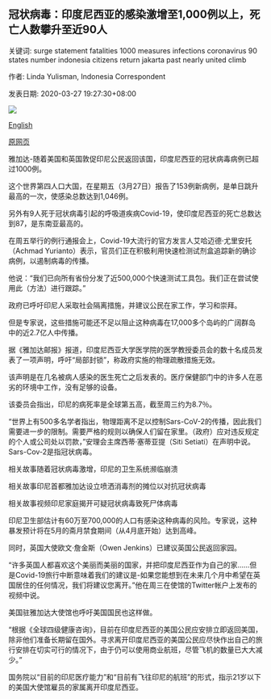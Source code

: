 ## 冠状病毒：印度尼西亚的感染激增至1,000例以上，死亡人数攀升至近90人

关键词: surge statement fatalities 1000 measures infections coronavirus 90 states number indonesia citizens return jakarta past nearly united climb

作者: Linda Yulisman, Indonesia Correspondent

发表日期: 2020-03-27 19:27:30+08:00

![](https://www.straitstimes.com/sites/default/files/styles/x_large/public/articles/2020/03/27/hzindonesia0327.jpg?itok=DpiZydXw)

[English](Coronavirus%3A%20Infections%20in%20Indonesia%20surge%20past%201%2C000%2C%20fatalities%20climb%20to%20nearly%2090.md)

[原网页](https://www.straitstimes.com/asia/se-asia/coronavirus-infections-in-indonesia-surge-past-1000-fatalities-climb-to-nearly-90)

雅加达-随着美国和英国敦促印尼公民返回该国，印度尼西亚的冠状病毒病例已超过1000例。

这个世界第四人口大国，在星期五（3月27日）报告了153例新病例，是单日跳升最高的一次，使感染总数达到1,046例。

另外有9人死于冠状病毒引起的呼吸道疾病Covid-19，使印度尼西亚的死亡总数达到87，是东南亚最高的。

在周五举行的例行通报会上，Covid-19大流行的官方发言人艾哈迈德·尤里安托（Achmad Yurianto）表示，官员们正在积极利用快速检测试剂盒追踪新的确诊病例，以遏制病毒的传播。

他说：“我们已向所有省份分发了近500,000个快速测试工具包。我们正在尝试使用此（方法）进行跟踪。”

政府已呼吁印尼人采取社会隔离措施，并建议公民在家工作，学习和崇拜。

但是专家说，这些措施可能还不足以阻止这种病毒在17,000多个岛屿的广阔群岛中的近2.7亿人中传播。

据《雅加达邮报》报道，印度尼西亚大学医学院的医学教授委员会的数十名成员发表了一项声明，呼吁“局部封锁”，称政府实施的物理疏散措施无效。

该声明是在几名被病人感染的医生死亡之后发表的。医疗保健部门中的许多人在恶劣的环境中工作，没有足够的设备。

该委员会指出，印尼的病死率是全球第五高，截至周三约为8.7％。

“世界上有500多名学者指出，物理距离不足以控制Sars-CoV-2的传播，因此我们需要进一步的限制。需要严格的规则以确保人们留在家里。（政府）应对违反规定的个人或公司处以罚款，”安理会主席西蒂·塞蒂亚提（Siti Setiati）在声明中说。 Sars-Cov-2是指冠状病毒。

相关故事随着冠状病毒激增，印尼的卫生系统濒临崩溃

相关故事印尼首都雅加达设立喷洒消毒剂的摊位以对抗冠状病毒

相关故事视频印尼家庭揭开可疑冠状病毒致死尸体病毒

印尼卫生部估计有60万至700,000的人口有感染这种病毒的风险。专家说，这种暴发预计将在5月的斋月禁食期间（从4月底开始）达到高峰。

同时，英国大使欧文·詹金斯（Owen Jenkins）已建议英国公民返回家园。

“许多英国人都喜欢这个美丽而美丽的国家，并把印度尼西亚作为自己的家……但是Covid-19旅行中断意味着我们的建议是-如果您能想到在未来几个月中希望在英国居住的任何情况，我们将建议您离开。”他在周三在使馆的Twitter帐户上发布的视频中说。

美国驻雅加达大使馆也呼吁美国国民也这样做。

“根据《全球四级健康咨询》，目前在印度尼西亚的美国公民应安排立即返回美国，除非他们准备长期留在国外。寻求离开印度尼西亚的美国公民应尽快作出自己的旅行安排在切实可行的情况下，由于仍可以使用商业航班，尽管飞机的数量已大大减少。”

国务院以“目前的印尼医疗能力”和“目前有飞往印尼的航班”的形式，指示21岁以下的美国大使馆雇员的家属离开印度尼西亚。